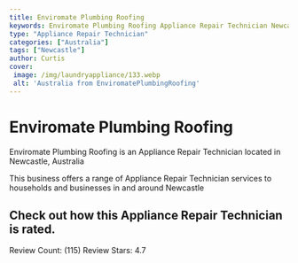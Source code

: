 ```yaml
---
title: Enviromate Plumbing Roofing
keywords: Enviromate Plumbing Roofing Appliance Repair Technician Newcastle Australia 
type: "Appliance Repair Technician"
categories: ["Australia"]
tags: ["Newcastle"]
author: Curtis
cover:
 image: /img/laundryappliance/133.webp
 alt: 'Australia from EnviromatePlumbingRoofing'
---
```


# Enviromate Plumbing Roofing
Enviromate Plumbing Roofing is an Appliance Repair Technician located in Newcastle, Australia

This business offers a range of Appliance Repair Technician services to households and businesses in and around Newcastle

## Check out how this Appliance Repair Technician is rated.
Review Count: (115)
Review Stars: 4.7
